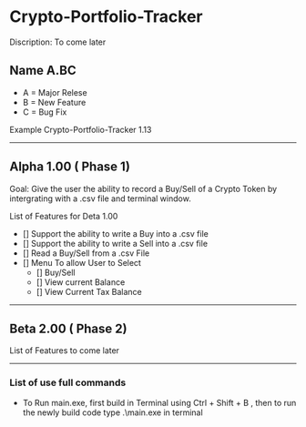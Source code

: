 # Crypto-Portfolio-Tracker

Discription: To come later

## Name A.BC

* A = Major Relese
* B = New Feature
* C = Bug Fix

Example Crypto-Portfolio-Tracker 1.13

-----------------------

## Alpha 1.00 ( Phase 1)

Goal: Give the user the ability to record a Buy/Sell of a Crypto Token by intergrating with a .csv file and terminal window.

List of Features for Deta 1.00

* [] Support the ability to write a Buy into a .csv file
* [] Support the ability to write a Sell into a .csv file
* [] Read a Buy/Sell from a .csv File
* [] Menu To allow User to Select
  * [] Buy/Sell
  * [] View current Balance
  * [] View Current Tax Balance
  
-----------------------

## Beta 2.00 ( Phase 2)

List of Features to come later

-----------------------

### List of use full commands

* To Run main.exe, first build in Terminal using Ctrl + Shift + B , then to run the newly build code type .\main.exe in terminal
